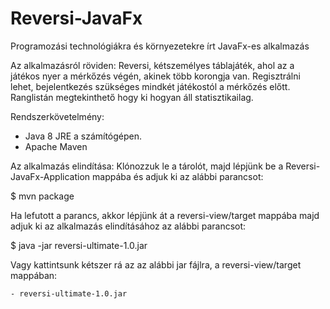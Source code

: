 # Reversi-JavaFx
Programozási technológiákra és környezetekre írt JavaFx-es alkalmazás

Az alkalmazásról röviden: Reversi, kétszemélyes táblajáték, ahol az a játékos nyer a mérkőzés végén, akinek több korongja van. Regisztrálni lehet, bejelentkezés szükséges mindkét játékostól a mérkőzés előtt. Ranglistán megtekinthető hogy ki hogyan áll statisztikailag.

Rendszerkövetelmény:
- Java 8 JRE a számítógépen.
- Apache Maven


Az alkalmazás elindítása: Klónozzuk le a tárolót, majd lépjünk be a Reversi-JavaFx-Application mappába és adjuk ki az alábbi parancsot:

$ mvn package

Ha lefutott a parancs, akkor lépjünk át a reversi-view/target mappába majd adjuk ki az alkalmazás elindításához az alábbi parancsot:

$ java -jar reversi-ultimate-1.0.jar

Vagy kattintsunk kétszer rá az az alábbi jar fájlra, a reversi-view/target mappában:

    - reversi-ultimate-1.0.jar
